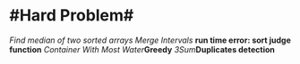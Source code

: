 #Hard Problem#
========
*Find median of two sorted arrays*
*Merge Intervals* **run time error: sort judge function**
*Container With Most Water***Greedy**
*3Sum***Duplicates detection**
